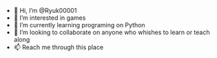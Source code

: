 - 👋 Hi, I’m @Ryuk00001
- 👀 I’m interested in games
- 🌱 I’m currently learning programing on Python
- 💞️ I’m looking to collaborate on anyone who whishes to learn or teach along 
- 📫 Reach me through this place 

<!---
Ryuk00001/Ryuk00001 is a ✨ special ✨ repository because its `README.md` (this file) appears on your GitHub profile.
You can click the Preview link to take a look at your changes.
--->
